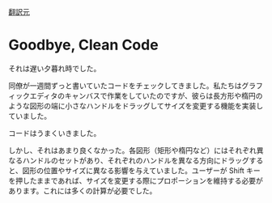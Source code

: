 [翻訳元](https://overreacted.io/goodbye-clean-code/)

# Goodbye, Clean Code

それは遅い夕暮れ時でした。

同僚が一週間ずっと書いていたコードをチェックしてきました。私たちはグラフィックエディタのキャンバスで作業をしていたのですが、彼らは長方形や楕円のような図形の端に小さなハンドルをドラッグしてサイズを変更する機能を実装していました。

コードはうまくいきました。

しかし、それはあまり良くなかった。各図形（矩形や楕円など）にはそれぞれ異なるハンドルのセットがあり、それぞれのハンドルを異なる方向にドラッグすると、図形の位置やサイズに異なる影響を与えていました。ユーザーが Shift キーを押したままであれば、サイズを変更する際にプロポーションを維持する必要があります。これには多くの計算が必要でした。